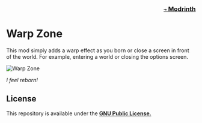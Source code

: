 ### <p align=right>[`→` Modrinth](https://modrinth.com/mod/warp-zone)</p>

# Warp Zone

This mod simply adds a warp effect as you born or close a screen in front of the world. For example, entering a world or closing the options screen.

![Warp Zone](/artwork/contents/warp.gif)

*I feel reborn!*

## License

This repository is available under the **[GNU Public License.](LICENSE)**
